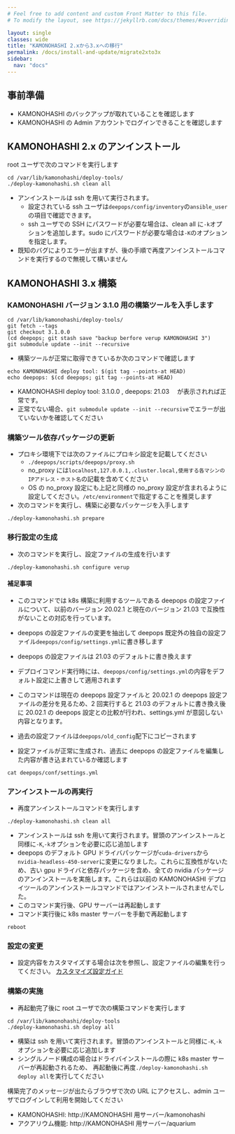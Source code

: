 ```yaml
---
# Feel free to add content and custom Front Matter to this file.
# To modify the layout, see https://jekyllrb.com/docs/themes/#overriding-theme-defaults

layout: single
classes: wide
title: "KAMONOHASHI 2.xから3.xへの移行"
permalink: /docs/install-and-update/migrate2xto3x
sidebar:
  nav: "docs"
---
```


## 事前準備

- KAMONOHASHI のバックアップが取れていることを確認します
- KAMONOHASHI の Admin アカウントでログインできることを確認します

## KAMONOHASHI 2.x のアンインストール

root ユーザで次のコマンドを実行します

```
cd /var/lib/kamonohashi/deploy-tools/
./deploy-kamonohashi.sh clean all
```

- アンインストールは ssh を用いて実行されます。
  - 設定されている ssh ユーザは`deepops/config/inventory`の`ansible_user`の項目で確認できます。
  - ssh ユーザでの SSH にパスワードが必要な場合は、clean all に`-k`オプションを追加します。sudo にパスワードが必要な場合は`-K`のオプションを指定します。
- 既知のバグによりエラーが出ますが、後の手順で再度アンインストールコマンドを実行するので無視して構いません

## KAMONOHASHI 3.x 構築

### KAMONOHASHI バージョン 3.1.0 用の構築ツールを入手します

```
cd /var/lib/kamonohashi/deploy-tools/
git fetch --tags
git checkout 3.1.0.0
(cd deepops; git stash save "backup berfore verup KAMONOHASHI 3")
git submodule update --init --recursive
```

- 構築ツールが正常に取得できているか次のコマンドで確認します

```
echo KAMONOHASHI deploy tool: $(git tag --points-at HEAD)
echo deepops: $(cd deepops; git tag --points-at HEAD)
```

- KAMONOHASHI deploy tool: 3.1.0.0 , deepops: 21.03 　が表示されれば正常です。
- 正常でない場合、`git submodule update --init --recursive`でエラーが出ていないかを確認してください

### 構築ツール依存パッケージの更新

- プロキシ環境下では次のファイルにプロキシ設定を記載してください
  - `./deepops/scripts/deepops/proxy.sh`
  - no_proxy には`localhost,127.0.0.1,.cluster.local,使用する各マシンのIPアドレス・ホスト名`の記載を含めてください
  - OS の no_proxy 設定にも上記と同様の no_proxy 設定が含まれるように設定してください。`/etc/environment`で指定することを推奨します
- 次のコマンドを実行し、構築に必要なパッケージを入手します

```
./deploy-kamonohashi.sh prepare
```

### 移行設定の生成

- 次のコマンドを実行し、設定ファイルの生成を行います

```
./deploy-kamonohashi.sh configure verup
```

#### 補足事項

- このコマンドでは k8s 構築に利用するツールである deepops の設定ファイルについて、以前のバージョン 20.02.1 と現在のバージョン 21.03 で互換性がないことの対応を行っています。
- deepops の設定ファイルの変更を抽出して deepops 既定外の独自の設定ファイル`deepops/config/settings.yml`に書き移します
- deepops の設定ファイルは 21.03 のデフォルトに書き換えます
- デプロイコマンド実行時には、`deepops/config/settings.yml`の内容をデフォルト設定に上書きして適用されます
- このコマンドは現在の deepops 設定ファイルと 20.02.1 の deepops 設定ファイルの差分を見るため、2 回実行すると 21.03 のデフォルトに書き換え後に 20.02.1 の deepops 設定との比較が行われ、settings.yml が意図しない内容となります。
- 過去の設定ファイルは`deepops/old_config`配下にコピーされます

- 設定ファイルが正常に生成され、過去に deepops の設定ファイルを編集した内容が書き込まれているか確認します

```
cat deepops/conf/settings.yml
```

### アンインストールの再実行

- 再度アンインストールコマンドを実行します

```
./deploy-kamonohashi.sh clean all
```

- アンインストールは ssh を用いて実行されます。冒頭のアンインストールと同様に`-K`,`-k`オプションを必要に応じ追加します
- deepops のデフォルト GPU ドライバパッケージが`cuda-drivers`から`nvidia-headless-450-server`に変更になりました。これらに互換性がないため、古い gpu ドライバと依存パッケージを含め、全ての nvidia パッケージのアンインストールを実施します。これらは以前の KAMONOHASHI デプロイツールのアンインストールコマンドではアンインストールされませんでした。
- このコマンド実行後、GPU サーバーは再起動します
- コマンド実行後に k8s master サーバーを手動で再起動します

```
reboot
```

### 設定の変更

- 設定内容をカスタマイズする場合は次を参照し、設定ファイルの編集を行ってください。
  [カスタマイズ設定ガイド](/docs/install-and-update/customize-3x)

### 構築の実施

- 再起動完了後に root ユーザで次の構築コマンドを実行します

```
cd /var/lib/kamonohashi/deploy-tools
./deploy-kamonohashi.sh deploy all
```

- 構築は ssh を用いて実行されます。冒頭のアンインストールと同様に`-K`,`-k`オプションを必要に応じ追加します
- シングルノード構成の場合はドライバインストールの際に k8s master サーバーが再起動されるため、
  再起動後に再度`./deploy-kamonohashi.sh deploy all`を実行してください

構築完了のメッセージが出たらブラウザで次の URL にアクセスし、admin ユーザでログインして利用を開始してください

- KAMONOHASHI: http://KAMONOHASHI 用サーバー/kamonohashi
- アクアリウム機能: http://KAMONOHASHI 用サーバー/aquarium
